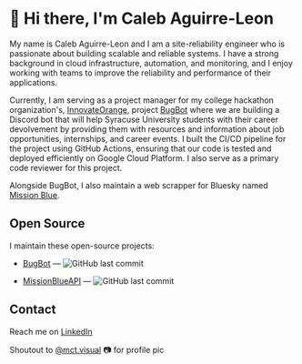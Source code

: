 <!--
I will work on this later
**Lementknight/lementknight** is a ✨ _special_ ✨ repository because its `README.md` (this file) appears on your GitHub profile.

Here are some ideas to get you started:

- 🔭 I’m currently working on ...
- 🌱 I’m currently learning ...
- 👯 I’m looking to collaborate on ...
- 🤔 I’m looking for help with ...
- 💬 Ask me about ...
- 📫 How to reach me: ...
- 😄 Pronouns: He/Him
- ⚡ Fun fact: I write and record my own music and you can find it on every major streaming service.
-->

# 👋 Hi there, I'm Caleb Aguirre-Leon

<!-- ## Writing -->
My name is Caleb Aguirre-Leon and I am a site-reliability engineer who is passionate about building scalable and reliable systems. I have a strong background in cloud infrastructure, automation, and monitoring, and I enjoy working with teams to improve the reliability and performance of their applications.

Currently, I am serving as a project manager for my college hackathon organization's, [InnovateOrange](https://cuseactivities.syr.edu/organization/innovate-orange), project [BugBot](https://github.com/innovateorange/DiscordBot) where we are building a Discord bot that will help Syracuse University students with their career devolvement by providing them with resources and information about job opportunities, internships, and career events. I built the CI/CD pipeline for the project using GitHub Actions, ensuring that our code is tested and deployed efficiently on Google Cloud Platform. I also serve as a primary code reviewer for this project.

Alongside BugBot, I also maintain a web scrapper for Bluesky named [Mission Blue](https://github.com/Open-Blue/MissionBlueAPI).

## Open Source

I maintain these open-source projects:

- [BugBot](https://github.com/innovateorange/DiscordBot) &mdash;
  ![GitHub last commit](https://img.shields.io/github/last-commit/innovateorange/DiscordBot?logo=python&style=flat-square)

- [MissionBlueAPI](https://github.com/Team-Mission-Blue/MissionBlueAPI) &mdash;
  ![GitHub last commit](https://img.shields.io/github/last-commit/Team-Mission-Blue/MissionBlueAPI?logo=python&style=flat-square)

## Contact

Reach me on [LinkedIn]

[LinkedIn]: https://github.com/Lementknight

Shoutout to [@mct.visual](https://www.instagram.com/mct.visual?igsh=MTJsZzhzcTloeXQydA==) 📷 for profile pic 
